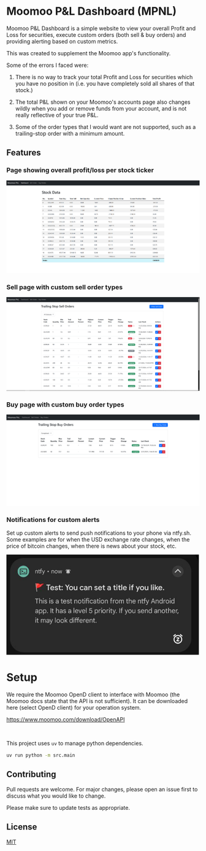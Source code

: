# Moomoo P&L Dashboard (MPNL)

Moomoo P&L Dashboard is a simple website to view your overall Profit and Loss for securities, execute custom orders (both sell & buy orders) and providing alerting based on custom metrics.

This was created to supplement the Moomoo app's functionality.

Some of the errors I faced were:

1. There is no way to track your total Profit and Loss for securities which you have no position in (i.e. you have completely sold all shares of that stock.)

1. The total P&L shown on your Moomoo's accounts page also changes wildly when you add or remove funds from your account, and is not really reflective of your true P&L.

1. Some of the order types that I would want are not supported, such as a trailing-stop order with a minimum amount.

## Features

### Page showing overall profit/loss per stock ticker

![The MPNL dashboard](docs/dashboard.png)

### Sell page with custom sell order types

![A page showing various custom sell orders](docs/sell_orders.png)


### Buy page with custom buy order types

![A page showing various custom buy orders](docs/buy_orders.png)

### Notifications for custom alerts

Set up custom alerts to send push notifications to your phone via ntfy.sh. Some examples are for when the USD exchange rate changes, when the price of bitcoin changes, when there is news about your stock, etc.

![A sample notification on an Android device](docs/notification.png)


# Setup

We require the Moomoo OpenD client to interface with Moomoo (the Moomoo docs state that the API is not sufficient). It can be downloaded here (select OpenD client) for your operation system. 

https://www.moomoo.com/download/OpenAPI

<br/>

This project uses `uv` to manage python dependencies.

```bash
uv run python -m src.main
```

## Contributing

Pull requests are welcome. For major changes, please open an issue first
to discuss what you would like to change.

Please make sure to update tests as appropriate.

## License

[MIT](https://choosealicense.com/licenses/mit/)
